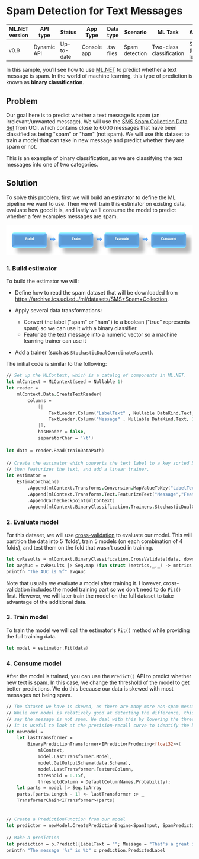 # Spam Detection for Text Messages

| ML.NET version | API type          | Status                        | App Type    | Data type | Scenario            | ML Task                   | Algorithms                  |
|----------------|-------------------|-------------------------------|-------------|-----------|---------------------|---------------------------|-----------------------------|
| v0.9           | Dynamic API | Up-to-date | Console app | .tsv files | Spam detection | Two-class classification | SDCA (linear learner) |

In this sample, you'll see how to use [ML.NET](https://www.microsoft.com/net/learn/apps/machine-learning-and-ai/ml-dotnet) to predict whether a text message is spam. In the world of machine learning, this type of prediction is known as **binary classification**.

## Problem

Our goal here is to predict whether a text message is spam (an irrelevant/unwanted message). We will use the [SMS Spam Collection Data Set](https://archive.ics.uci.edu/ml/datasets/SMS+Spam+Collection) from UCI, which contains close to 6000 messages that have been classified as being "spam" or "ham" (not spam). We will use this dataset to train a model that can take in new message and predict whether they are spam or not.

This is an example of binary classification, as we are classifying the text messages into one of two categories.

## Solution
To solve this problem, first we will build an estimator to define the ML pipeline we want to use. Then we will train this estimator on existing data, evaluate how good it is, and lastly we'll consume the model to predict whether a few examples messages are spam.

![Build -> Train -> Evaluate -> Consume](../shared_content/modelpipeline.png)

### 1. Build estimator

To build the estimator we will:

* Define how to read the spam dataset that will be downloaded from https://archive.ics.uci.edu/ml/datasets/SMS+Spam+Collection. 

* Apply several data transformations:

    * Convert the label ("spam" or "ham") to a boolean ("true" represents spam) so we can use it with a binary classifier. 
    * Featurize the text message into a numeric vector so a machine learning trainer can use it

* Add a trainer (such as `StochasticDualCoordinateAscent`).

The initial code is similar to the following:

```fsharp
// Set up the MLContext, which is a catalog of components in ML.NET.
let mlContext = MLContext(seed = Nullable 1)
let reader = 
    mlContext.Data.CreateTextReader(
        columns = 
            [|
                TextLoader.Column("LabelText" , Nullable DataKind.Text, 0)
                TextLoader.Column("Message" , Nullable DataKind.Text, 1)
            |],
            hasHeader = false,
            separatorChar = '\t')

let data = reader.Read(trainDataPath)

// Create the estimator which converts the text label to a key sorted by value (with ham < spam we get ham -> false and spam -> true)
// then featurizes the text, and add a linear trainer.
let estimator = 
    EstimatorChain()
        .Append(mlContext.Transforms.Conversion.MapValueToKey("LabelText", "Label", sort = ValueToKeyMappingTransformer.SortOrder.Value))
        .Append(mlContext.Transforms.Text.FeaturizeText("Message","Features"))
        .AppendCacheCheckpoint(mlContext)
        .Append(mlContext.BinaryClassification.Trainers.StochasticDualCoordinateAscent("Label", "Features"))
```

### 2. Evaluate model

For this dataset, we will use [cross-validation](https://en.wikipedia.org/wiki/Cross-validation_(statistics)) to evaluate our model. This will partition the data into 5 'folds', train 5 models (on each combination of 4 folds), and test them on the fold that wasn't used in training.

```fsharp
let cvResults = mlContext.BinaryClassification.CrossValidate(data, downcastPipeline estimator, numFolds = 5);
let avgAuc = cvResults |> Seq.map (fun struct (metrics,_,_) -> metrics.Auc) |> Seq.average
printfn "The AUC is %f" avgAuc
```

Note that usually we evaluate a model after training it. However, cross-validation includes the model training part so we don't need to do `Fit()` first. However, we will later train the model on the full dataset to take advantage of the additional data.

### 3. Train model
To train the model we will call the estimator's `Fit()` method while providing the full training data.

```fsharp
let model = estimator.Fit(data)
```

### 4. Consume model

After the model is trained, you can use the `Predict()` API to predict whether new text is spam. In this case, we change the threshold of the model to get better predictions. We do this because our data is skewed with most messages not being spam.

```fsharp
// The dataset we have is skewed, as there are many more non-spam messages than spam messages.
// While our model is relatively good at detecting the difference, this skewness leads it to always
// say the message is not spam. We deal with this by lowering the threshold of the predictor. In reality,
// it is useful to look at the precision-recall curve to identify the best possible threshold.
let newModel = 
    let lastTransformer = 
        BinaryPredictionTransformer<IPredictorProducing<float32>>(
            mlContext, 
            model.LastTransformer.Model, 
            model.GetOutputSchema(data.Schema), 
            model.LastTransformer.FeatureColumn, 
            threshold = 0.15f, 
            thresholdColumn = DefaultColumnNames.Probability);
    let parts = model |> Seq.toArray
    parts.[parts.Length - 1] <- lastTransformer :> _
    TransformerChain<ITransformer>(parts)


// Create a PredictionFunction from our model 
let predictor = newModel.CreatePredictionEngine<SpamInput, SpamPrediction>(mlContext);

// Make a prediction
let prediction = p.Predict({LabelText = ""; Message = "That's a great idea. It should work."})
printfn "The message '%s' is %b" x prediction.PredictedLabel

```
